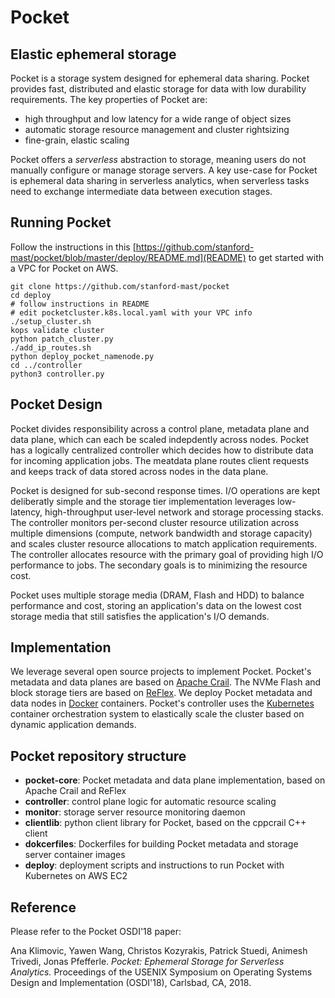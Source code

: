# Pocket
## Elastic ephemeral storage

Pocket is a storage system designed for ephemeral data sharing. Pocket provides fast, distributed and elastic storage for data with low durability requirements.
The key properties of Pocket are:

* high throughput and low latency for a wide range of object sizes
* automatic storage resource management and cluster rightsizing
* fine-grain, elastic scaling 
	
Pocket offers a *serverless* abstraction to storage, meaning users do not manually configure or manage storage servers. A key use-case for Pocket is ephemeral data sharing in serverless analytics, when serverless tasks need to exchange intermediate data between execution stages. 


## Running Pocket

Follow the instructions in this [https://github.com/stanford-mast/pocket/blob/master/deploy/README.md](README) to get started with a VPC for Pocket on AWS. 

```
git clone https://github.com/stanford-mast/pocket
cd deploy
# follow instructions in README
# edit pocketcluster.k8s.local.yaml with your VPC info
./setup_cluster.sh
kops validate cluster
python patch_cluster.py
./add_ip_routes.sh
python deploy_pocket_namenode.py 
cd ../controller
python3 controller.py
```


## Pocket Design 

Pocket divides responsibility across a control plane, metadata plane and data plane, which can each be scaled indepdently across nodes. Pocket has a logically centralized controller which decides how to distribute data for incoming application jobs. The meatdata plane routes client requests and keeps track of data stored across nodes in the data plane.

Pocket is designed for sub-second response times. I/O operations are kept deliberatly simple and the storage tier implementation leverages low-latency, high-throughput user-level network and storage processing stacks. The controller monitors per-second cluster resource utilization across multiple dimensions (compute, network bandwidth and storage capacity) and scales cluster resource allocations to match application requirements. The controller allocates resource with the primary goal of providing high I/O performance to jobs. The secondary goals is to minimizing the resource cost. 

Pocket uses multiple storage media (DRAM, Flash and HDD) to balance performance and cost, storing an application's data on the lowest cost storage media that still satisfies the application's I/O demands.


## Implementation

We leverage several open source projects to implement Pocket. Pocket's metadata and data planes are based on [Apache Crail](http://crail.io). The NVMe Flash and block  storage tiers are based on [ReFlex](https://github.com/stanford-mast/reflex). We deploy Pocket metadata and data nodes in [Docker](https://www.docker.com/) containers. Pocket's controller uses the [Kubernetes](https://kubernetes.io) container orchestration system to elastically scale the cluster based on dynamic application demands.


## Pocket repository structure

* **pocket-core**: Pocket metadata and data plane implementation, based on Apache Crail and ReFlex
* **controller**: control plane logic for automatic resource scaling 
* **monitor**: storage server resource monitoring daemon 
* **clientlib**: python client library for Pocket, based on the cppcrail C++ client
* **dokcerfiles**: Dockerfiles for building Pocket metadata and storage server container images 
* **deploy**: deployment scripts and instructions to run Pocket with Kubernetes on AWS EC2


## Reference

Please refer to the Pocket OSDI'18 paper: 

Ana Klimovic, Yawen Wang, Christos Kozyrakis, Patrick Stuedi, Animesh Trivedi, Jonas Pfefferle. *Pocket: Ephemeral Storage for Serverless Analytics.* Proceedings of the USENIX Symposium on Operating Systems Design and Implementation (OSDI'18), Carlsbad, CA, 2018.
